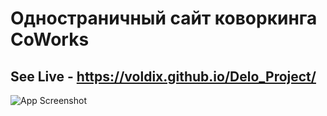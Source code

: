 # Одностраничный сайт коворкинга CoWorks
## See Live - https://voldix.github.io/Delo_Project/
![App Screenshot](/img/project_img.JPG)
